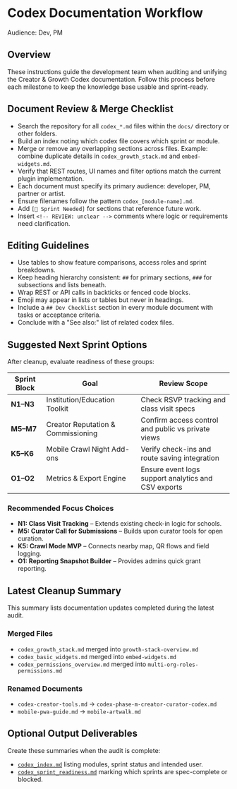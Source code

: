 # Codex Documentation Workflow

Audience: Dev, PM

## Overview
These instructions guide the development team when auditing and unifying the Creator & Growth Codex documentation. Follow this process before each milestone to keep the knowledge base usable and sprint-ready.

## Document Review & Merge Checklist
- Search the repository for all `codex_*.md` files within the `docs/` directory or other folders.
- Build an index noting which codex file covers which sprint or module.
- Merge or remove any overlapping sections across files. Example: combine duplicate details in `codex_growth_stack.md` and `embed-widgets.md`.
- Verify that REST routes, UI names and filter options match the current plugin implementation.
- Each document must specify its primary audience: developer, PM, partner or artist.
- Ensure filenames follow the pattern `codex_[module-name].md`.
- Add `[🚧 Sprint Needed]` for sections that reference future work.
- Insert `<!-- REVIEW: unclear -->` comments where logic or requirements need clarification.

## Editing Guidelines
- Use tables to show feature comparisons, access roles and sprint breakdowns.
- Keep heading hierarchy consistent: `##` for primary sections, `###` for subsections and lists beneath.
- Wrap REST or API calls in backticks or fenced code blocks.
- Emoji may appear in lists or tables but never in headings.
- Include a `## Dev Checklist` section in every module document with tasks or acceptance criteria.
- Conclude with a "See also:" list of related codex files.

## Suggested Next Sprint Options
After cleanup, evaluate readiness of these groups:

| Sprint Block | Goal | Review Scope |
|--------------|------|--------------|
| **N1–N3** | Institution/Education Toolkit | Check RSVP tracking and class visit specs |
| **M5–M7** | Creator Reputation & Commissioning | Confirm access control and public vs private views |
| **K5–K6** | Mobile Crawl Night Add-ons | Verify check-ins and route saving integration |
| **O1–O2** | Metrics & Export Engine | Ensure event logs support analytics and CSV exports |

### Recommended Focus Choices
- **N1: Class Visit Tracking** – Extends existing check-in logic for schools.
- **M5: Curator Call for Submissions** – Builds upon curator tools for open curation.
- **K5: Crawl Mode MVP** – Connects nearby map, QR flows and field logging.
- **O1: Reporting Snapshot Builder** – Provides admins quick grant reporting.

## Latest Cleanup Summary
This summary lists documentation updates completed during the latest audit.

### Merged Files
- `codex_growth_stack.md` merged into `growth-stack-overview.md`
- `codex_basic_widgets.md` merged into `embed-widgets.md`
- `codex_permissions_overview.md` merged into `multi-org-roles-permissions.md`

### Renamed Documents
- `codex-creator-tools.md` → `codex-phase-m-creator-curator-codex.md`
- `mobile-pwa-guide.md` → `mobile-artwalk.md`

## Optional Output Deliverables
Create these summaries when the audit is complete:
- [`codex_index.md`](./codex_index.md) listing modules, sprint status and intended user.
- [`codex_sprint_readiness.md`](./codex_sprint_readiness.md) marking which sprints are spec-complete or blocked.

